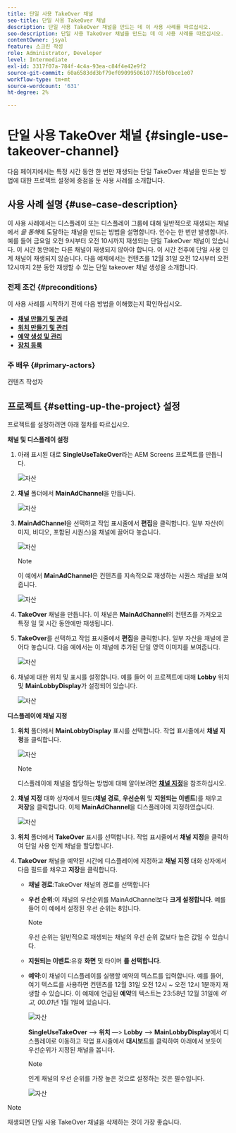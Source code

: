 ```yaml
---
title: 단일 사용 TakeOver 채널
seo-title: 단일 사용 TakeOver 채널
description: 단일 사용 TakeOver 채널을 만드는 데 이 사용 사례를 따르십시오.
seo-description: 단일 사용 TakeOver 채널을 만드는 데 이 사용 사례를 따르십시오.
contentOwner: jsyal
feature: 스크린 작성
role: Administrator, Developer
level: Intermediate
exl-id: 3317f07a-784f-4c4a-93ea-c84f4e42e9f2
source-git-commit: 60a6583dd3bf79ef09099506107705bf0bce1e07
workflow-type: tm+mt
source-wordcount: '631'
ht-degree: 2%

---
```


# 단일 사용 TakeOver 채널 {#single-use-takeover-channel}

다음 페이지에서는 특정 시간 동안 한 번만 재생되는 단일 TakeOver 채널을 만드는 방법에 대한 프로젝트 설정에 중점을 둔 사용 사례를 소개합니다.


## 사용 사례 설명 {#use-case-description}

이 사용 사례에서는 디스플레이 또는 디스플레이 그룹에 대해 일반적으로 재생되는 채널에서 *을 통해*에 도달하는 채널을 만드는 방법을 설명합니다. 인수는 한 번만 발생합니다.
예를 들어 금요일 오전 9시부터 오전 10시까지 재생되는 단일 TakeOver 채널이 있습니다. 이 시간 동안에는 다른 채널이 재생되지 않아야 합니다. 이 시간 전후에 단일 사용 인계 채널이 재생되지 않습니다. 다음 예제에서는 컨텐츠를 12월 31일 오전 12시부터 오전 12시까지 2분 동안 재생할 수 있는 단일 takeover 채널 생성을 소개합니다.

### 전제 조건 {#preconditions}

이 사용 사례를 시작하기 전에 다음 방법을 이해했는지 확인하십시오.

* **[채널 만들기 및 관리](managing-channels.md)**
* **[위치 만들기 및 관리](managing-locations.md)**
* **[예약 생성 및 관리](managing-schedules.md)**
* **[장치 등록](device-registration.md)**

### 주 배우 {#primary-actors}

컨텐츠 작성자

## 프로젝트 {#setting-up-the-project} 설정

프로젝트를 설정하려면 아래 절차를 따르십시오.

**채널 및 디스플레이 설정**

1. 아래 표시된 대로 **SingleUseTakeOver**&#x200B;라는 AEM Screens 프로젝트를 만듭니다.

   ![자산](assets/single-takeover1.png)

1. **채널** 폴더에서 **MainAdChannel**&#x200B;을 만듭니다.

   ![자산](assets/single-takeover2.png)

1. **MainAdChannel**&#x200B;을 선택하고 작업 표시줄에서 **편집**&#x200B;을 클릭합니다. 일부 자산(이미지, 비디오, 포함된 시퀀스)을 채널에 끌어다 놓습니다.

   ![자산](assets/single-takeover2.png)


   >[!NOTE]
   >이 예에서 **MainAdChannel**&#x200B;은 컨텐츠를 지속적으로 재생하는 시퀀스 채널을 보여줍니다.

   ![자산](assets/single-takeover3.png)

1. **TakeOver** 채널을 만듭니다. 이 채널은 **MainAdChannel**&#x200B;의 컨텐츠를 가져오고 특정 일 및 시간 동안에만 재생됩니다.

1. **TakeOver**&#x200B;를 선택하고 작업 표시줄에서 **편집**&#x200B;을 클릭합니다. 일부 자산을 채널에 끌어다 놓습니다. 다음 예에서는 이 채널에 추가된 단일 영역 이미지를 보여줍니다.

   ![자산](assets/single-takeover4.png)

1. 채널에 대한 위치 및 표시를 설정합니다. 예를 들어 이 프로젝트에 대해 **Lobby** 위치 및 **MainLobbyDisplay**&#x200B;가 설정되어 있습니다.

   ![자산](assets/single-takeover5.png)

**디스플레이에 채널 지정**

1. **위치** 폴더에서 **MainLobbyDisplay** 표시를 선택합니다. 작업 표시줄에서 **채널 지정**&#x200B;을 클릭합니다.

   ![자산](assets/single-takeover6.png)

   >[!NOTE]
   >디스플레이에 채널을 할당하는 방법에 대해 알아보려면 **[채널 지정](channel-assignment.md)**&#x200B;을 참조하십시오.

1. **채널 지정** 대화 상자에서 필드(**채널 경로**, **우선순위** 및 **지원되는 이벤트**)를 채우고 **저장**&#x200B;을 클릭합니다. 이제 **MainAdChannel**&#x200B;을 디스플레이에 지정하였습니다.

   ![자산](assets/single-takeover7.png)

1. **위치** 폴더에서 **TakeOver** 표시를 선택합니다. 작업 표시줄에서 **채널 지정**&#x200B;을 클릭하여 단일 사용 인계 채널을 할당합니다.

1. **TakeOver** 채널을 예약된 시간에 디스플레이에 지정하고 **채널 지정** 대화 상자에서 다음 필드를 채우고 **저장**&#x200B;을 클릭합니다.

   * **채널 경로**:TakeOver 채널의 경로를 선택합니다
   * **우선 순위**:이 채널의 우선순위를 MainAdChannel보다  **크게 설정합니다**. 예를 들어 이 예에서 설정된 우선 순위는 8입니다.

      >[!NOTE]
      >우선 순위는 일반적으로 재생되는 채널의 우선 순위 값보다 높은 값일 수 있습니다.
   * **지원되는 이벤트**:유휴  **화면** 및 타이머 **를 선택합니다**.
   * **예약**:이 채널이 디스플레이를 실행할 예약의 텍스트를 입력합니다. 예를 들어, 여기 텍스트를 사용하면 컨텐츠를 12월 31일 오전 12시 ~ 오전 12시 1분까지 재생할 수 있습니다.
이 예제에 언급된 **예약**&#x200B;의 텍스트는 23:58년 12월 31일에 *이고, 00.01*&#x200B;년 1월 1일에 있습니다.

      ![자산](assets/single-takeover8.png)

      **SingleUseTakeOver** —> **위치** —> **Lobby** —> **MainLobbyDisplay**&#x200B;에서 디스플레이로 이동하고 작업 표시줄에서 **대시보드**&#x200B;를 클릭하여 아래에서 보듯이 우선순위가 지정된 채널을 봅니다.

      >[!NOTE]
      >인계 채널의 우선 순위를 가장 높은 것으로 설정하는 것은 필수입니다.

      ![자산](assets/single-takeover9.png)

>[!NOTE]
>
>재생되면 단일 사용 TakeOver 채널을 삭제하는 것이 가장 좋습니다.
